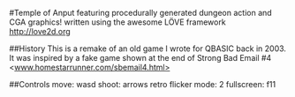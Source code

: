 #Temple of Anput
featuring procedurally generated dungeon action and CGA graphics!
written using the awesome LÖVE framework <http://love2d.org>

##History
This is a remake of an old game I wrote for QBASIC back in 2003.  It was
inspired by a fake game shown at the end of Strong Bad Email #4
<www.homestarrunner.com/sbemail4.html>

##Controls
move: wasd
shoot: arrows
retro flicker mode: 2
fullscreen: f11
